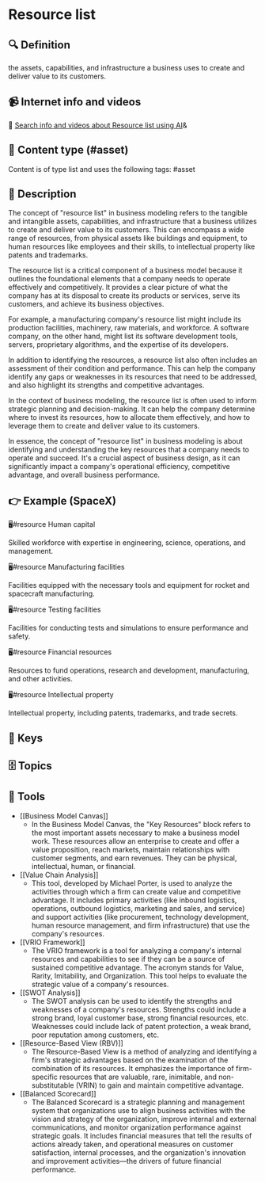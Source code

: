 
# Resource list


## 🔍 Definition
the assets, capabilities, and infrastructure a business uses to create and deliver value to its customers.


## 📹 Internet info and videos
🤖 [Search info and videos about Resource list using AI](https://www.perplexity.ai/search?q=videos+about+Resource+list:+the+assets,+capabilities,+and+infrastructure+a+business+uses+to+create+and+deliver+value+to+its+customers.
)&

## 📰 Content type (#asset)
Content is of type list and uses the following tags: #asset


## 📖 Description
The concept of "resource list" in business modeling refers to the tangible and intangible assets, capabilities, and infrastructure that a business utilizes to create and deliver value to its customers. This can encompass a wide range of resources, from physical assets like buildings and equipment, to human resources like employees and their skills, to intellectual property like patents and trademarks.

The resource list is a critical component of a business model because it outlines the foundational elements that a company needs to operate effectively and competitively. It provides a clear picture of what the company has at its disposal to create its products or services, serve its customers, and achieve its business objectives.

For example, a manufacturing company's resource list might include its production facilities, machinery, raw materials, and workforce. A software company, on the other hand, might list its software development tools, servers, proprietary algorithms, and the expertise of its developers.

In addition to identifying the resources, a resource list also often includes an assessment of their condition and performance. This can help the company identify any gaps or weaknesses in its resources that need to be addressed, and also highlight its strengths and competitive advantages.

In the context of business modeling, the resource list is often used to inform strategic planning and decision-making. It can help the company determine where to invest its resources, how to allocate them effectively, and how to leverage them to create and deliver value to its customers.

In essence, the concept of "resource list" in business modeling is about identifying and understanding the key resources that a company needs to operate and succeed. It's a crucial aspect of business design, as it can significantly impact a company's operational efficiency, competitive advantage, and overall business performance.

## 👉 Example (SpaceX)

🖥️#resource Human capital

Skilled workforce with expertise in engineering, science, operations, and management.

🖥️#resource Manufacturing facilities

Facilities equipped with the necessary tools and equipment for rocket and spacecraft manufacturing.

🖥️#resource Testing facilities

Facilities for conducting tests and simulations to ensure performance and safety.

🖥️#resource Financial resources

Resources to fund operations, research and development, manufacturing, and other activities.

🖥️#resource Intellectual property

Intellectual property, including patents, trademarks, and trade secrets.



## 🔑 Keys



## 🗄️ Topics


## 🧰 Tools
- [[Business Model Canvas]]
  - In the Business Model Canvas, the "Key Resources" block refers to the most important assets necessary to make a business model work. These resources allow an enterprise to create and offer a value proposition, reach markets, maintain relationships with customer segments, and earn revenues. They can be physical, intellectual, human, or financial.
- [[Value Chain Analysis]]
  - This tool, developed by Michael Porter, is used to analyze the activities through which a firm can create value and competitive advantage. It includes primary activities (like inbound logistics, operations, outbound logistics, marketing and sales, and service) and support activities (like procurement, technology development, human resource management, and firm infrastructure) that use the company's resources.
- [[VRIO Framework]]
  - The VRIO framework is a tool for analyzing a company's internal resources and capabilities to see if they can be a source of sustained competitive advantage. The acronym stands for Value, Rarity, Imitability, and Organization. This tool helps to evaluate the strategic value of a company's resources.
- [[SWOT Analysis]]
  - The SWOT analysis can be used to identify the strengths and weaknesses of a company's resources. Strengths could include a strong brand, loyal customer base, strong financial resources, etc. Weaknesses could include lack of patent protection, a weak brand, poor reputation among customers, etc.
- [[Resource-Based View (RBV)]]
  - The Resource-Based View is a method of analyzing and identifying a firm's strategic advantages based on the examination of the combination of its resources. It emphasizes the importance of firm-specific resources that are valuable, rare, inimitable, and non-substitutable (VRIN) to gain and maintain competitive advantage.
- [[Balanced Scorecard]]
  - The Balanced Scorecard is a strategic planning and management system that organizations use to align business activities with the vision and strategy of the organization, improve internal and external communications, and monitor organization performance against strategic goals. It includes financial measures that tell the results of actions already taken, and operational measures on customer satisfaction, internal processes, and the organization's innovation and improvement activities—the drivers of future financial performance.
